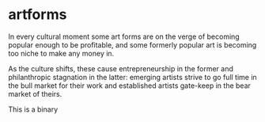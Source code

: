 # artforms

In every cultural moment some art forms are on the verge of becoming popular enough to be profitable, and some formerly popular art is becoming too niche to make any money in. 

As the culture shifts, these cause entrepreneurship in the former and philanthropic stagnation in the latter: emerging artists strive to go full time in the bull market for their work and established artists gate-keep in the bear market of theirs.

This is a binary
